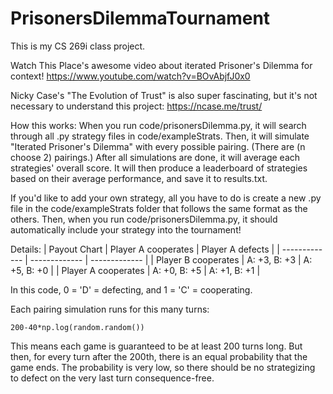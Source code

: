 # PrisonersDilemmaTournament

This is my CS 269i class project.

Watch This Place's awesome video about iterated Prisoner's Dilemma for context! https://www.youtube.com/watch?v=BOvAbjfJ0x0

Nicky Case's "The Evolution of Trust" is also super fascinating, but it's not necessary to understand this project: https://ncase.me/trust/

How this works:
When you run code/prisonersDilemma.py, it will search through all .py strategy files in code/exampleStrats. Then, it will simulate "Iterated Prisoner's Dilemma" with every possible pairing. (There are (n choose 2) pairings.) After all simulations are done, it will average each strategies' overall score. It will then produce a leaderboard of strategies based on their average performance, and save it to results.txt.

If you'd like to add your own strategy, all you have to do is create a new .py file in the code/exampleStrats folder that follows the same format as the others. Then, when you run code/prisonersDilemma.py, it should automatically include your strategy into the tournament!

Details:
| Payout Chart  | Player A cooperates | Player A defects |
| ------------- | ------------- | ------------- |
| Player B cooperates  | A: +3, B: +3  | A: +5, B: +0  |
| Player A cooperates  | A: +0, B: +5  | A: +1, B: +1  |

In this code, 0 = 'D' = defecting, and 1 = 'C' = cooperating.

Each pairing simulation runs for this many turns:
```
200-40*np.log(random.random())
```
This means each game is guaranteed to be at least 200 turns long. But then, for every turn after the 200th, there is an equal probability that the game ends. The probability is very low, so there should be no strategizing to defect on the very last turn consequence-free.
